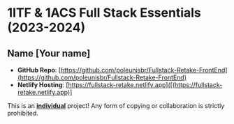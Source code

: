 # 1ITF & 1ACS Full Stack Essentials (2023-2024)

## Name [Your name]


- **GitHub Repo**: [https://github.com/poleunisbr/Fullstack-Retake-FrontEnd](https://github.com/poleunisbr/Fullstack-Retake-FrontEnd)
- **Netlify Hosting**: [https://fullstack-retake.netlify.app]([(https://fullstack-retake.netlify.app)]

This is an **<u>individual</u>** project! Any form of copying or collaboration is strictly prohibited.
